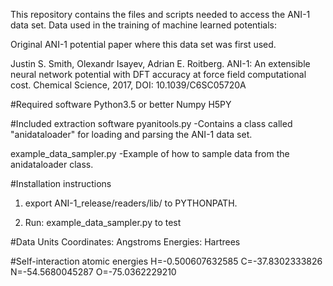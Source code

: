 This repository contains the files and scripts needed to access the ANI-1 data set. Data used in the training of machine learned potentials:

Original ANI-1 potential paper where this data set was first used.

Justin S. Smith, Olexandr Isayev, Adrian E. Roitberg. ANI-1: An extensible neural network potential with DFT accuracy at force field computational cost. Chemical Science, 2017, DOI: 10.1039/C6SC05720A 

#Required software
Python3.5 or better
Numpy
H5PY

#Included extraction software
pyanitools.py
	-Contains a class called 
	 "anidataloader" for loading
	 and parsing the ANI-1 data set.

example_data_sampler.py
	-Example of how to sample data
	from the anidataloader class.

#Installation instructions

1) export ANI-1_release/readers/lib/ to PYTHONPATH.

2) Run: example_data_sampler.py to test


#Data Units
Coordinates: Angstroms
Energies: Hartrees

#Self-interaction atomic energies
H=-0.500607632585
C=-37.8302333826
N=-54.5680045287
O=-75.0362229210
